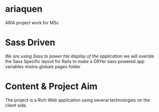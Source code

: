 ariaquen
========

ARIA project work for MSc


Sass Driven
==================

*We are using Sass to power hte display of the application*
we will overide the Sass Specific layout for Rails to make a DRYer sass powered app
variables
mixins
globals
pages folder


Content & Project Aim
======================

The project is a Rich Web application using several technologies on the client side.